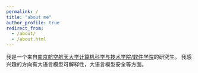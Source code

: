 ```yaml
---
permalink: /
title: "about me"
author_profile: true
redirect_from: 
  - /about/
  - /about.html
---
```


我是一个来自[南京航空航天大学计算机科学与技术学院/软件学院](https://cs.nuaa.edu.cn/_t2321/xyjj/list.htm)的研究生。
我感兴趣的方向有大语言模型可解释性，大语言模型安全等方面。

